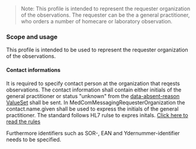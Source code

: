 >Note: This profile is intended to represent the requester organization of the observations. The requester can be the a general practitioner, who orders a number of homecare or laboratory observation.

### Scope and usage
This profile is intended to be used to represent the requester organization of the observations. 


#### Contact informations
It is required to specify contact person at the organization that reqests observations. The contact information shall contain either initials of the general practitioner or status "unknown" from the [data-absent-reason ValueSet](http://hl7.org/fhir/R4/valueset-data-absent-reason.html) shall be sent. In  MedComMessagingRequesterOrganization the contact.name.given shall be used to express the initials of the general practitioner. The standard follows HL7 rulse to expres initals. [Click here to read the rules](http://hl7.org/fhir/R4/datatypes.html#HumanName)

Furthermore identifiers such as SOR-, EAN and Ydernummer-identifier needs to be specified. 